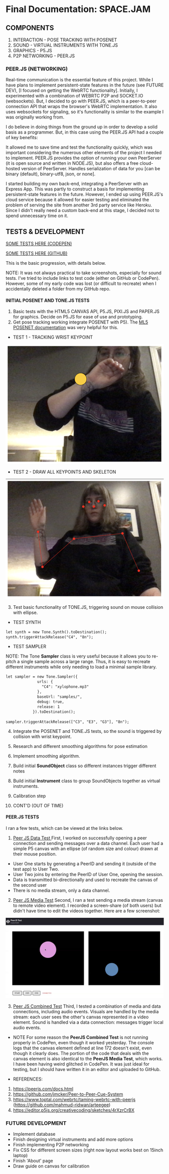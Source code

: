 # Final Documentation: SPACE.JAM

## COMPONENTS

1. INTERACTION - POSE TRACKING WITH POSENET
2. SOUND - VIRTUAL INSTRUMENTS WITH TONE.JS
3. GRAPHICS - P5.JS
4. P2P NETWORKING - PEER.JS

### PEER.JS (NETWORKING)

Real-time communication is the essential feature of this project. While I have plans to implement persistent-state features in the future (see FUTURE DEV), [I focused on getting the WebRTC functionality]. Initially, I experimented with a combination of WEBRTC P2P and SOCKET.IO (websockets). But, I decided to go with PEER.JS, which is a peer-to-peer connection API that wraps the browser's WebRTC implementation. It also uses websockets for signaling, so it's functionality is similar to the example I was originally working from.

I do believe in doing things from the ground up in order to develop a solid basis as a programmer. But, in this case using the PEER.JS API had a couple of key benefits:

It allowed me to save time and test the functionality quickly, which was important considering the numerous other elements of the project I needed to implement.
PEER.JS provides the option of running your own PeerServer (it is open source and written in NODE.JS), but also offers a free cloud-hosted version of PeerServer.
Handles serialization of data for you [can be binary (default), binary-utf8, json, or none].

I started building my own back-end, integrating a PeerServer with an Express App. This was partly to construct a basis for implementing persistent-state features in the future. However, I ended up using PEER.JS's cloud service because it allowed for easier testing and eliminated the problem of serving the site from another 3rd party service like Heroku. Since I didn't really need a custom back-end at this stage, I decided not to spend unnecessary time on it.

## TESTS & DEVELOPMENT

[SOME TESTS HERE (CODEPEN)](https://codepen.io/collection/nWWwry?cursor=ZD0xJm89MSZwPTEmdj0z)

[SOME TESTS HERE (GITHUB)](https://github.com/cassienoelle/cart351/tree/master/final%20documentation/tests)

This is the basic progression, with details below.

NOTE: It was not always practical to take screenshots, especially for sound tests. I've tried to include links to test code (either on GitHub or CodePen). However, some of my early code was lost (or difficult to recreate) when I accidentally deleted a folder from my GitHub repo.

#### INITIAL POSENET AND TONE.JS TESTS

1. Basic tests with the HTML5 CANVAS API, P5.JS, PIXI.JS and PAPER.JS for graphics. Decide on P5.JS for ease of use and prototyping.
2. Get pose tracking working integrate POSENET with P5). The [ML5 POSENET documentation](https://ml5js.org/reference/api-PoseNet/) was very helpful for this.

- TEST 1 - TRACKING WRIST KEYPOINT

![](assets/final-documentation-9088d2ea.png)

- TEST 2 - DRAW ALL KEYPOINTS AND SKELETON

![](assets/final-documentation-f46c1e8b.png)

3. Test basic functionality of TONE.JS, triggering sound on mouse collision with ellipse.

- TEST SYNTH

```
let synth = new Tone.Synth().toDestination();
synth.triggerAttackRelease("C4", "8n");
```

- TEST SAMPLER

NOTE: The Tone **Sampler** class is very useful because it allows you to re-pitch a single sample across a large range. Thus, it is easy to recreate different instruments while only needing to load a minimal sample library.

```
let sampler = new Tone.Sampler({
              urls: {
                "C4": "xylophone.mp3"
              },
              baseUrl: "samples/",
              debug: true,
              release: 1
            }).toDestination();

sampler.triggerAttackRelease(["C3", "E3", "G3"], "8n");

```
4. Integrate the POSENET and TONE.JS tests, so the sound is triggered by collision with wrist keypoint.
5. Research and different smoothing algorithms for pose estimation
6. Implement smoothing algorithm.
7. Build initial **SoundObject** class so different instances trigger different notes
8. Build initial **Instrument** class to group SoundObjects together as virtual instruments.
9. Calibration step

10. CONT'D (OUT OF TIME)


#### PEER.JS TESTS

I ran a few tests, which can be viewed at the links below.

1. [Peer JS Data Test ](https://codepen.io/cass_27/pen/GRjNYvz)
First, I worked on successfully opening a peer connection and sending messages over a data channel. Each user had a simple P5 canvas with an ellipse (of random size and colour) drawn at their mouse position.
- User One starts by generating a PeerID and sending it (outside of the test app) to User Two.
- User Two joins by entering the PeerID of User One, opening the session.
- Data is transmitted bi-directionally and used to recreate the canvas of the second user
- There is no media stream, only a data channel.

2. [Peer JS Media Test](https://codepen.io/cass_27/pen/OJRWmPo)
Second, I ran a test sending a media stream (canvas to remote video element). I recorded a screen-share (of both users) but didn't have time to edit the videos together. Here are a few screenshot:

![](assets/final-documentation-95b888d0.png)

3. [Peer JS Combined Test](https://codepen.io/cass_27/pen/BaLpJjd)
Third, I tested a combination of media and data connections, including audio events. Visuals are handled by the media stream: each user sees the other's canvas represented in a video element. Sound is handled via a data connection: messages trigger local audio events.

- NOTE For some reason the **PeerJS Combined Test** is not running properly in CodePen, even though it worked yesterday. The console logs that the canvas element defined at line 172 doesn't exist, even though it clearly does. The portion of the code that deals with the canvas element is also identical to the **PeerJS Media Test**, which works. I have been having weird glitched in CodePen. It was just ideal for testing, but I should have written it in an editor and uploaded to GitHub.

- REFERENCES:
1. https://peerjs.com/docs.html
2. https://github.com/jmcker/Peer-to-Peer-Cue-System
3. https://www.toptal.com/webrtc/taming-webrtc-with-peerjs
   (https://github.com/mahmud-ridwan/arteegee)
4. https://editor.p5js.org/creativecoding/sketches/4rXzrCrBX


### FUTURE DEVELOPMENT

- Implement database
- Finish designing virtual instruments and add more options
- Finish implementing P2P networking
- Fix CSS for different screen sizes (right now layout works best on 15inch laptop)
- Finish 'About' page
- Draw guide on canvas for calibration
